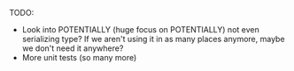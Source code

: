 TODO:

* Look into POTENTIALLY (huge focus on POTENTIALLY) not even serializing type? If we aren't using it in as many places anymore, maybe we don't need it anywhere?
* More unit tests (so many more)